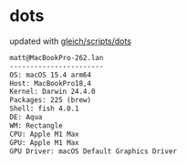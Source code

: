 # dots

updated with [gleich/scripts/dots](https://github.com/gleich/scripts/tree/main/dots)

```txt
matt@MacBookPro-262.lan 
----------------------- 
OS: macOS 15.4 arm64 
Host: MacBookPro18,4 
Kernel: Darwin 24.4.0 
Packages: 225 (brew) 
Shell: fish 4.0.1 
DE: Aqua 
WM: Rectangle 
CPU: Apple M1 Max 
GPU: Apple M1 Max 
GPU Driver: macOS Default Graphics Driver
```